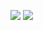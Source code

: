 ![](https://media.discordapp.net/attachments/805288204465864704/1173382540996902994/Tumblr_l_33171781491832.gif?ex=68358de6&is=68343c66&hm=56df1c4f6c06772563b347493fd2189fa6a7c7e808e5733167e74cc85fc37c79&=&width=685&height=250)
![](https://i.pinimg.com/736x/a7/67/b2/a767b2ea84b372916f565327a9aac1cb.jpg)
